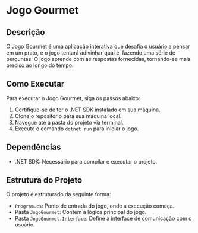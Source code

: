 # Jogo Gourmet

## Descrição

O Jogo Gourmet é uma aplicação interativa que desafia o usuário a pensar em um prato, e o jogo tentará adivinhar qual é, fazendo uma série de perguntas. O jogo aprende com as respostas fornecidas, tornando-se mais preciso ao longo do tempo.

## Como Executar

Para executar o Jogo Gourmet, siga os passos abaixo:

1. Certifique-se de ter o .NET SDK instalado em sua máquina.
2. Clone o repositório para sua máquina local.
3. Navegue até a pasta do projeto via terminal.
4. Execute o comando `dotnet run` para iniciar o jogo.

## Dependências

- .NET SDK: Necessário para compilar e executar o projeto.

## Estrutura do Projeto

O projeto é estruturado da seguinte forma:

- `Program.cs`: Ponto de entrada do jogo, onde a execução começa.
- Pasta `JogoGourmet`: Contém a lógica principal do jogo.
- Pasta `JogoGourmet.Interface`: Define a interface de comunicação com o usuário.
